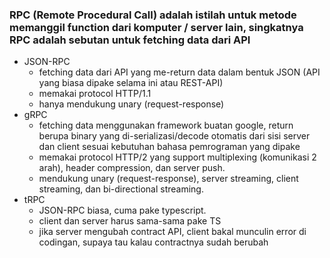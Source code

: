 ### RPC (Remote Procedural Call) adalah istilah untuk metode memanggil function dari komputer / server lain, singkatnya RPC adalah sebutan untuk fetching data dari API

- JSON-RPC
    - fetching data dari API yang me-return data dalam bentuk JSON (API yang biasa dipake selama ini atau REST-API)
    - memakai protocol HTTP/1.1
    - hanya mendukung unary (request-response)
- gRPC
    - fetching data menggunakan framework buatan google, return berupa binary yang di-serializasi/decode otomatis dari sisi server dan client sesuai kebutuhan bahasa pemrograman yang dipake
    - memakai protocol HTTP/2 yang support multiplexing (komunikasi 2 arah), header compression, dan server push.
    - mendukung unary (request-response), server streaming, client streaming, dan bi-directional streaming.
- tRPC
    - JSON-RPC biasa, cuma pake typescript.
    - client dan server harus sama-sama pake TS
    - jika server mengubah contract API, client bakal munculin error di codingan, supaya tau kalau contractnya sudah berubah
